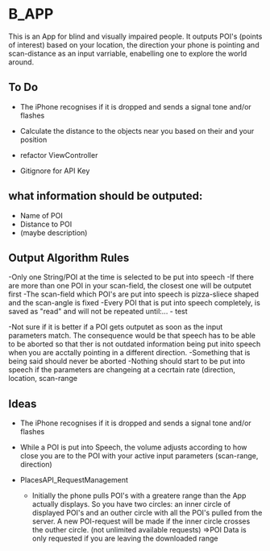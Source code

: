 # B_APP

This is an App for blind and visually impaired people.
It outputs POI's (points of interest) based on your location, the direction your phone is pointing and scan-distance as an input varriable, enabelling one to explore the world around.


## To Do

- The iPhone recognises if it is dropped and sends a signal tone and/or flashes

- Calculate the distance to the objects near you based on their and your position

- refactor ViewController 

- Gitignore for API Key


## what information should be outputed:

- Name of POI
- Distance to POI
- (maybe description)


## Output Algorithm Rules

-Only one String/POI at the time is selected to be put into speech
-If there are more than one POI in your scan-field, the closest one will be outputet first
-The scan-field which POI's are put into speech is pizza-sliece shaped and the scan-angle is fixed
-Every POI that is put into speech completely, is saved as "read" and will not be repeated until:...
    - test
    
-Not sure if it is better if a POI gets outputet as soon as the input parameters match. The consequence would be that speech has to be able to be aborted so that ther is not outdated information being put inito speech when you are acctally pointing in a different direction.
  -Something that is being said should never be aborted
  -Nothing should start to be put into speech if the parameters are changeing at a cecrtain rate (direction, location, scan-range


## Ideas

- The iPhone recognises if it is dropped and sends a signal tone and/or flashes

- While a POI is put into Speech, the volume adjusts according to how close you are to the POI with your active input parameters (scan-range, direction)

- PlacesAPI_RequestManagement
  - Initially the phone pulls POI's with a greatere range than the App actually displays. 
  So you have two circles: an inner circle of displayed POI's and an outher circle with all the POI's pulled from the server.
  A new POI-request will be made if the inner circle crosses the outher circle. (not unlimited available requests)
  =>POI Data is only requested if you are leaving the downloaded range
